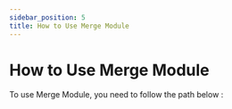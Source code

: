 ```yaml
---
sidebar_position: 5
title: How to Use Merge Module
---
```


# How to Use Merge Module

To use Merge Module, you need to follow the path below :



